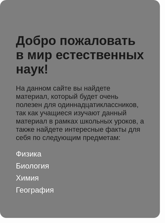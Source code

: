<!DOCTYPE html>
<html lang="ru">
<head>
  <meta charset="UTF-8" />
  <meta name="viewport" content="width=device-width, initial-scale=1.0"/>
  <title>Мир естественных наук</title>
  <style>
    body, html {
      margin: 0;
      padding: 0;
      height: 100%;
      font-family: Arial, sans-serif;
    }

    .background {
      background: url('https://pub-c2c1d9230f0b4abb9b0d2d95e06fd4ef.r2.dev/sites/40/2021/09/1319693870344639254_1319693870344639254-768x400.jpg') no-repeat center center fixed;
      background-size: cover;
      height: 100%;
      position: relative;
      display: flex;
      justify-content: center;
      align-items: center;
      text-align: center;
      color: white;
    }

    .overlay {
      background-color: rgba(0, 0, 0, 0.5);
      padding: 50px;
      border-radius: 20px;
    }

    .overlay h1 {
      font-size: 40px;
      margin-bottom: 25px;
    }

    .overlay p {
      font-size: 22px;
      margin-bottom: 20px;
    }

    .overlay ul {
      list-style: none;
      padding: 0;
      font-size: 24px;
    }

    .overlay ul li {
      margin: 10px 0;
    }

    .overlay ul li a {
      color: white;
      text-decoration: none;
    }

    .overlay ul li a:hover {
      text-decoration: underline;
    }
  </style>
</head>
<body>
  <div class="background">
    <div class="overlay">
      <h1>Добро пожаловать в мир естественных наук!</h1>
      <p>На данном сайте вы найдете материал, который будет очень полезен для одиннадцатиклассников, так как учащиеся изучают данный материал в рамках школьных уроков, а также найдете интересные факты для себя по следующим предметам:</p>
      <ul>
        <li><a href="astronomy.html" target="_blank">Физика</a></li>
        <li><a href="ecology_pyramids.html" target="_blank">Биология</a></li>
        <li><a href="metals.html" target="_blank">Химия</a></li>
        <li><a href="geography.html" target="_blank">География</a></li> 
      </ul>
    </div>
  </div>
</body>
</html>
